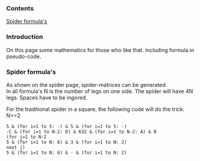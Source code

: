 ### Contents
[Spider formula's](#spider-formulas)

### Introduction
On this page some mathematics for those who like that. Including formula in pseudo-code.

### Spider formula's
As shown on the spider page, spider-matrices can be generated.  
In all formula's N is the number of legs on one side. The spider will have 4N legs. Spaces have to be ingored.

For the traditional spider in a square, the following code will do the trick. N>=2

`5 & (for i=1 to 5: -) & 5 & (for i=1 to 5: -)               `     
`-C & (for i=1 to N-2: D) & 632 & (for i=1 to N-2: A) & B    `           
`(for j=1 to N-2                                             `      
`5 & (for i=1 to N: 6) & 3 & (for i=1 to N: 2)               `      
`next j)                                                     `      
`5 & (for i=1 to N: 6) & - & (for i=1 to N: 2)               `                   


